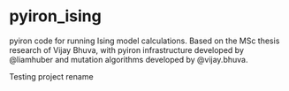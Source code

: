# pyiron_ising

pyiron code for running Ising model calculations. Based on the MSc thesis research of Vijay Bhuva, with pyiron infrastructure developed by @liamhuber and mutation algorithms developed by @vijay.bhuva.

Testing project rename
